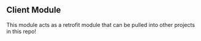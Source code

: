 ## Client Module

This module acts as a retrofit module that can be pulled into other projects in this repo!